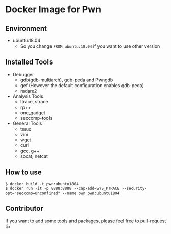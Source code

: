 # Docker Image for Pwn

## Environment

- ubuntu:18.04
  - So you change `FROM ubuntu:18.04` if you want to use other version

## Installed Tools

- Debugger
  - gdb(gdb-multiarch), gdb-peda and Pwngdb
  - gef (However the default configuration enables gdb-peda)
  - radare2
- Analysis Tools
  - ltrace, strace
  - rp++
  - one_gadget
  - seccomp-tools
- General Tools
  - tmux
  - vim
  - wget
  - curl
  - gcc, g++
  - socat, netcat

## How to use

```
$ docker build -t pwn:ubuntu1804 .
$ docker run -it -p 8888:8888 --cap-add=SYS_PTRACE --security-opt="seccomp=unconfined" --name pwn pwn:ubuntu1804
```

## Contributor

If you want to add some tools and packages, please feel free to pull-request :+1:
